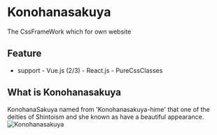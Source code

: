 

# Konohanasakuya

The CssFrameWork which for own website

## Feature

- support
      - Vue.js (2/3)
          - React.js
          - PureCssClasses

## What is Konohanasakuya

KonohanaSakuya named from 'Konohanasakuya-hime' that one of the deities of Shintoism and she known as have a beautiful appearance.
![Konohanasakuya](https://upload.wikimedia.org/wikipedia/commons/7/70/Konohana_Sakuyahime.jpg)
